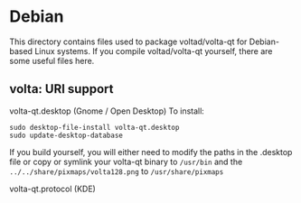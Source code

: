 
Debian
====================
This directory contains files used to package voltad/volta-qt
for Debian-based Linux systems. If you compile voltad/volta-qt yourself, there are some useful files here.

## volta: URI support ##


volta-qt.desktop  (Gnome / Open Desktop)
To install:

	sudo desktop-file-install volta-qt.desktop
	sudo update-desktop-database

If you build yourself, you will either need to modify the paths in
the .desktop file or copy or symlink your volta-qt binary to `/usr/bin`
and the `../../share/pixmaps/volta128.png` to `/usr/share/pixmaps`

volta-qt.protocol (KDE)

